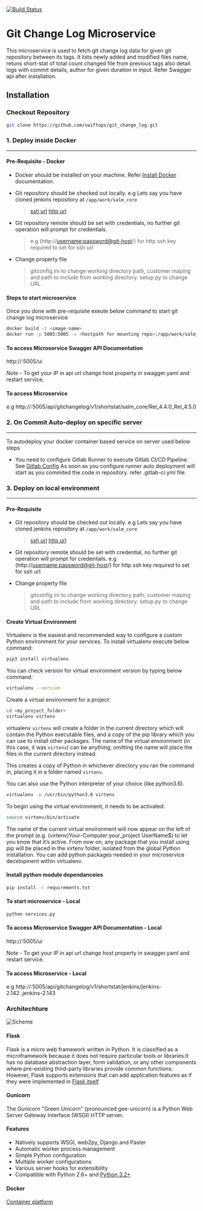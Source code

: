 [![Build Status](https://dev.azure.com/swiftops/swiftops/_apis/build/status/swiftops.git_change_log)](https://dev.azure.com/swiftops/swiftops/_build/latest?definitionId=1)

# Git Change Log Microservice

This microservice is used to fetch git change log data for given git repository between its tags. It lists newly added and modified files name, retuns short-stat of total count changed file from previous tags also detail logs with commit details, author for given duration in input. Refer Swagger api after installation.

## Installation
### Checkout Repository
```sh
git clone https://github.com/swiftops/git_change_log.git
```

### 1. Deploy inside Docker
---
#### Pre-Requisite - Docker
*   Docker should be installed on your machine. Refer [Install Docker](https://www.digitalocean.com/community/tutorials/how-to-install-and-use-docker-on-ubuntu-16-04) documentation.

*   Git repository should be checked out locally. e.g  Lets say you have cloned jenkins repository at `/app/work/salm_core`
    >[ssh url](git@github.com:jenkinsci/jenkins.git)
    >[http url](https://github.com/jenkinsci/jenkins.git)

*   Git repository remote should be set with credentials, no further git operation will prompt for credentials.
    >e.g (http://<username:password@git-host>/<git-repositiory>) for http ssh key required to set for ssh url

*   Change property file
    >gitconfig.ini to change working directory path, customer maping and path to include from working directory.
    >setup.py to change URL

#### Steps to start microservice
Once you  done with pre-requisite exeute below command to start git change log microservice
```sh
docker build -t <image-name>
docker run -p 5005:5005 -v <hostpath for mounting repo>:/app/work/salm_core --name ms-gitchangelog -d <image-name>
```
#### To access Microservice Swagger API Documentation
http://<yourip>:5005/ui

*Note* - To get your IP in api url change host property in swagger.yaml and restart service.

#### To access Microservice
e.g http://<yourip>:5005/api/gitchangelog/v1/shortstat/salm_core/Rel_4.4.0_Rel_4.5.0

### 2. On Commit Auto-deploy on specific server
---
To autodeploy your docker container based service on server used below steps
*   You need to configure Gitlab Runner to execute Gitlab CI/CD Pipeline. See [Gitlab Config](https://docs.gitlab.com/runner/install)
As soon as you configure runner auto deployment will start as you commited the code in repository.
refer .gitlab-ci.yml file.

### 3. Deploy on local environment
---
#### Pre-Requisite
*   Git repository should be checked out locally.
    e.g  Lets say you have cloned jenkins repository at `/app/work/salm_core`
    >[ssh url](git@github.com:jenkinsci/jenkins.git)
    >[http url](https://github.com/jenkinsci/jenkins.git)

*   Git repository remote should be set with credential, no further git operation will prompt for credentials.
      e.g (http://<username:password@git-host>/<git-repositiory>) for http
      ssh key required to set for ssh url

*   Change property file
    > gitconfig.ini to change working directory path, customer maping and path to include from working directory.
    > setup.py to change URL
 
#### Create Virtual Environment
Virtualenv is the easiest and recommended way to configure a custom Python environment for your services.
To install virtualenv execute below command:
```sh
pip3 install virtualenv
```
You can check version for virtual environment version by typing below command:
```sh
virtualenv --version
```
Create a virtual environment for a project:
```sh
cd <my_project_folder>
virtualenv virtenv
```
virtualenv `virtenv` will create a folder in the current directory which will contain the Python executable files, and a copy of the pip library which you can use to install other packages. The name of the virtual environment (in this case, it was `virtenv`) can be anything; omitting the name will place the files in the current directory instead.

This creates a copy of Python in whichever directory you ran the command in, placing it in a folder named `virtenv`.

You can also use the Python interpreter of your choice (like python3.6).
```sh
virtualenv -p /usr/bin/python3.6 virtenv
```
To begin using the virtual environment, it needs to be activated:
```sh
source virtenv/bin/activate
```
The name of the current virtual environment will now appear on the left of the prompt (e.g. (virtenv)Your-Computer:your_project UserName$) to let you know that it’s active. From now on, any package that you install using pip will be placed in the virtenv folder, isolated from the global Python installation. You can add python packages needed in your microservice decelopment within virtualenv. 

#### Install python module dependanceies
```sh
pip install -r requirements.txt
```
#### To start microservice - Local
```sh
python services.py
```
#### To access Microservice Swagger API Documentation - Local
http://<yourip>:5005/ui

Note - To get your IP in api url change host property in swagger.yaml and restart service.

#### To access Microservice - Local
e.g http://<yourip>:5005/api/gitchangelog/v1/shortstat/jenkins/jenkins-2.142..jenkins-2.143

### Architechture
![Scheme](gitchangelog.JPG)

#### Flask
Flask is a micro web framework written in Python. It is classified as a microframework because it does not require particular tools or libraries.It has no database abstraction layer, form validation, or any other components where pre-existing third-party libraries provide common functions. However, Flask supports extensions that can add application features as if they were implemented in [Flask itself](http://flask.pocoo.org/docs/1.0/quickstart/)

#### Gunicorn
The Gunicorn "Green Unicorn" (pronounced gee-unicorn) is a Python Web Server Gateway Interface (WSGI) HTTP server. 

#### Features
*   Natively supports WSGI, web2py, Django and Paster
*   Automatic worker process management
*   Simple Python configuration
*   Multiple worker configurations
*   Various server hooks for extensibility
*   Compatible with Python 2.6+ and [Python 3.2+](http://docs.gunicorn.org/en/stable/configure.html)

#### Docker 
[Container platform](https://www.docker.com/get-started)
